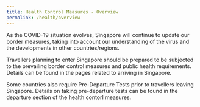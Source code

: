 ```yaml
---
title: Health Control Measures - Overview
permalink: /health/overview
---
```


As the COVID-19 situation evolves, Singapore will continue to update our border measures, taking into account our understanding of the virus and the developments in other countries/regions.

Travellers planning to enter Singapore should be prepared to be subjected to the prevailing border control measures and public health requirements. Details can be found in the pages related to arriving in Singapore.

Some countries also require Pre-Departure Tests prior to travellers leaving Singapore. Details on taking pre-departure tests can be found in the departure section of the health contorl measures.
